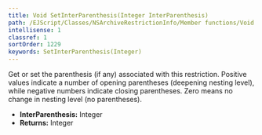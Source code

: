 ```yaml
---
title: Void SetInterParenthesis(Integer InterParenthesis)
path: /EJScript/Classes/NSArchiveRestrictionInfo/Member functions/Void SetInterParenthesis(Integer p_0)
intellisense: 1
classref: 1
sortOrder: 1229
keywords: SetInterParenthesis(Integer)
---
```



Get or set the parenthesis (if any) associated with this restriction. Positive values indicate a number of opening parentheses (deepening nesting level), while negative numbers indicate closing parentheses. Zero means no change in nesting level (no parentheses).



* **InterParenthesis:** Integer
* **Returns:** Integer


